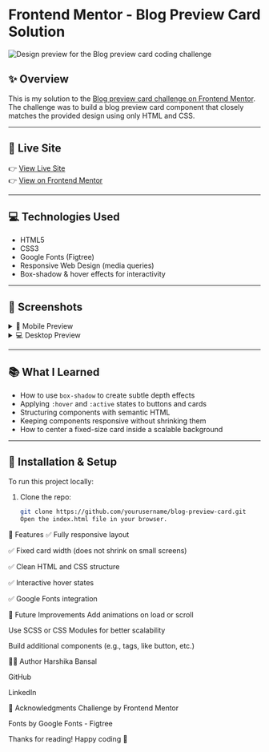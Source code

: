 # Frontend Mentor - Blog Preview Card Solution

![Design preview for the Blog preview card coding challenge](./preview.jpg)

## ✨ Overview

This is my solution to the [Blog preview card challenge on Frontend Mentor](https://www.frontendmentor.io/challenges/blog-preview-card-ckPaj01dZH). The challenge was to build a blog preview card component that closely matches the provided design using only HTML and CSS.

---

## 🔗 Live Site

👉 [View Live Site](https://your-deployment-url-here.com)  
👉 [View on Frontend Mentor](https://www.frontendmentor.io/solutions/your-solution-url-here)

---

## 💻 Technologies Used

- HTML5
- CSS3
- Google Fonts (Figtree)
- Responsive Web Design (media queries)
- Box-shadow & hover effects for interactivity

---

## 📸 Screenshots

<details>
<summary>📱 Mobile Preview</summary>

_Add mobile screenshot here_

</details>

<details>
<summary>💻 Desktop Preview</summary>

_Add desktop screenshot here_

</details>

---

## 📚 What I Learned

- How to use `box-shadow` to create subtle depth effects
- Applying `:hover` and `:active` states to buttons and cards
- Structuring components with semantic HTML
- Keeping components responsive without shrinking them
- How to center a fixed-size card inside a scalable background

---

## 🔧 Installation & Setup

To run this project locally:

1. Clone the repo:
   ```bash
   git clone https://github.com/yourusername/blog-preview-card.git
   Open the index.html file in your browser.
   ```

🚀 Features
✅ Fully responsive layout

✅ Fixed card width (does not shrink on small screens)

✅ Clean HTML and CSS structure

✅ Interactive hover states

✅ Google Fonts integration

🧠 Future Improvements
Add animations on load or scroll

Use SCSS or CSS Modules for better scalability

Build additional components (e.g., tags, like button, etc.)

🙋‍♀️ Author
Harshika Bansal

GitHub

LinkedIn

🎉 Acknowledgments
Challenge by Frontend Mentor

Fonts by Google Fonts - Figtree

Thanks for reading! Happy coding 🚀
